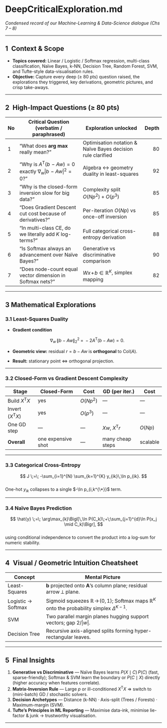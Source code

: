 # DeepCriticalExploration.md  
*Condensed record of our Machine-Learning & Data-Science dialogue (Chs 7 – 8)*  

---

## 1 Context & Scope  
- **Topics covered:** Linear / Logistic / Softmax regression, multi-class classification, Naïve Bayes, k-NN, Decision Tree, Random Forest, SVM, and Tufte-style data-visualisation rules.  
- **Objective:** Capture every deep (≥ 80 pts) question raised, the explorations they triggered, key derivations, geometric pictures, and crisp take-aways.  

---

## 2 High-Impact Questions (≥ 80 pts)  

| No | Critical Question (verbatim / paraphrased)                                         | Exploration unlocked                                           | Depth |
|----|------------------------------------------------------------------------------------|----------------------------------------------------------------|------:|
| 1 | “What does **arg max** really mean?”                                                | Optimisation notation & Naïve Bayes decision rule clarified    |  80 |
| 2 | “Why is $A^{\mathsf T}(b\!-Aw)=0$ exactly $\nabla_w\|b\!-Aw\|^{2}=0$?”               | Algebra ↔ geometry duality in least-squares                    |  92 |
| 3 | “Why is the closed-form inversion slow for big data?”                               | Complexity split $O(Np^{2}) + O(p^{3})$                        |  85 |
| 4 | “Does Gradient Descent cut cost because of derivatives?”                            | Per-iteration $O(Np)$ vs once-off inversion                    |  85 |
| 5 | “In multi-class CE, do we literally add $K$ log-terms?”                             | Full categorical cross-entropy derivation                      |  88 |
| 6 | “Is Softmax always an advancement over Naïve Bayes?”                                | Generative vs discriminative comparison                        |  90 |
| 7 | “Does node-count equal vector dimension in Softmax nets?”                           | $Wx\!+\!b \in \mathbb R^{K}$, simplex mapping                  |  82 |

---

## 3 Mathematical Explorations

### 3.1 Least-Squares Duality
- **Gradient condition**

  $$
  \nabla_{w}\,\lVert b - Aw\rVert_2^{2}\;=\;-2A^{\mathsf T}(b - Aw)=0.
  $$

- **Geometric view:** residual $r = b - Aw$ is **orthogonal** to $\text{Col}(A)$.

- **Result:** stationary point $\Leftrightarrow$ orthogonal projection.

---

### 3.2 Closed-Form vs Gradient Descent Complexity

| Stage              | Closed-Form | Cost             | GD (per iter.)      | Cost    |
|--------------------|-------------|------------------|---------------------|---------|
| Build $X^{\mathsf T}X$ | yes         | $O(Np^{2})$      | —                   | —       |
| Invert $(X^{\mathsf T}X)$ | yes         | $O(p^{3})$       | —                   | —       |
| One GD step        | —           | —                | $Xw,\;X^{\mathsf T}r$ | $O(Np)$ |
| **Overall**        | one expensive shot | — | many cheap steps | scalable |

---

### 3.3 Categorical Cross-Entropy
$$
J \;=\; -\sum_{i=1}^{N} \sum_{k=1}^{K} y_{ik}\,\ln p_{ik}.
$$  
One-hot $y_{ik}$ collapses to a single $-\ln p_{i,k^{\*}}$ term.

---

### 3.4 Naïve Bayes Prediction
$$
\hat{y} \;=\; \arg\max_{k}\Bigl[\,\ln P(C_k)\;+\;\sum_{j=1}^{d}\ln P(x_j \mid C_k)\Bigr],
$$  
using conditional independence to convert the product into a log-sum for numeric stability.

---

## 4 Visual / Geometric Intuition Cheatsheet  

| Concept            | Mental Picture                                                             |
|--------------------|----------------------------------------------------------------------------|
| Least-Squares      | **b** projected onto **A**’s column plane; residual arrow ⟂ plane.         |
| Logistic → Softmax | Sigmoid squeezes $\mathbb R\!\to\!(0,1)$; Softmax maps $\mathbb R^{K}$ onto the probability simplex $\Delta^{K-1}$. |
| SVM                | Two parallel margin planes hugging support vectors; gap $2/\|w\|$.        |
| Decision Tree      | Recursive axis-aligned splits forming hyper-rectangular leaves.            |

---

## 5 Final Insights  

1. **Generative vs Discriminative** — Naïve Bayes learns $P(X\mid C)\,P(C)$ (fast, sparse-friendly); Softmax & SVM learn the boundary or $P(C\mid X)$ directly (higher accuracy when features correlate).  
2. **Matrix-Inversion Rule** — Large $p$ or ill-conditioned $X^{\mathsf T}X$ ⇒ switch to (mini-batch) GD / stochastic solvers.  
3. **Decision Archetypes** — Distance (k-NN) · Axis-split (Trees / Forests) · Maximum-margin (SVM).  
4. **Tufte’s Principles in ML Reporting** — Maximise data-ink, minimise lie-factor & junk → trustworthy visualisation.

---
